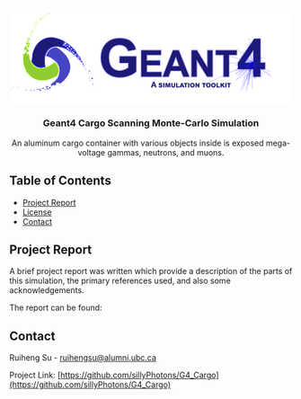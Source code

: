 
<!--
*** Thanks for checking out this README Template. If you have a suggestion that would
*** make this better, please fork the repo and create a pull request or simply open
*** an issue with the tag "enhancement".
*** Thanks again! Now go create something AMAZING! :D
***
***
***
*** To avoid retyping too much info. Do a search and replace for the following:
*** github_username, repo, twitter_handle, email
-->


<!-- PROJECT LOGO -->
<br />
<p align="center">
  <a href="https://github.com/sillyPhotons/G4_Cargo">
    <img src="images/logo.png" alt="Logo" width = 500>
  </a>

  <h3 align="center">Geant4 Cargo Scanning Monte-Carlo Simulation</h3>

  <p align="center">
An aluminum cargo container with various objects inside is exposed mega-voltage gammas, neutrons, and muons.
    <br />
     </p>
</p>



<!-- TABLE OF CONTENTS -->
## Table of Contents

* [Project Report](#about-the-project)
* [License](#license)
* [Contact](#contact)


<!-- ABOUT THE PROJECT -->
## Project Report
A brief project report was written which provide a description of the parts of this simulation, the primary references used, and also some acknowledgements.

The report can be found:

<!-- CONTACT -->
## Contact

Ruiheng Su - ruihengsu@alumni.ubc.ca

Project Link: [https://github.com/sillyPhotons/G4_Cargo](https://github.com/sillyPhotons/G4_Cargo)
